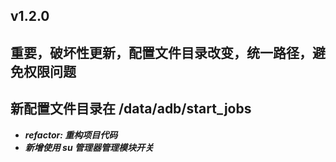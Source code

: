 ## v1.2.0

## 重要，破坏性更新，配置文件目录改变，统一路径，避免权限问题

## 新配置文件目录在 /data/adb/start_jobs

- **_refactor: 重构项目代码_**
- **_新增使用 su 管理器管理模块开关_**
